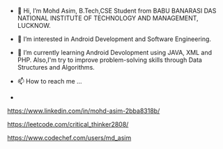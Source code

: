 - 👋 Hi, I’m Mohd Asim, B.Tech,CSE Student from BABU BANARASI DAS NATIONAL INSTITUTE OF
TECHNOLOGY AND MANAGEMENT, LUCKNOW.
- 👀 I’m interested in Android Development and Software Engineering.
- 🌱 I’m currently learning Android Devolopment using JAVA, XML and PHP.
 Also,I'm try to improve problem-solving skills through Data Structures and Algorithms.
 
- 📫 How to reach me ...
- 
https://www.linkedin.com/in/mohd-asim-2bba8318b/

https://leetcode.com/critical_thinker2808/

https://www.codechef.com/users/md_asim
<!---
mdasim2882/mdasim2882 is a ✨ special ✨ repository because its `README.md` (this file) appears on your GitHub profile.
You can click the Preview link to take a look at your changes.
--->
